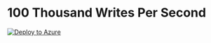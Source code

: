 # 100 Thousand Writes Per Second

[![Deploy to Azure](https://aka.ms/deploytoazurebutton)](https://portal.azure.com/#create/Microsoft.Template/uri/https%3A%2F%2Fraw.githubusercontent.com%2FRaviTella%2FBenckmarking%2Fmain%2Fcosmos%2Fsql%2Ftools%2Fjava%2Fycsb%2Frecipes%2Fwrite%2F100-thousand-rps-write%2Fazuredeploy.json)

